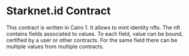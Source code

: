 # Starknet.id Contract

This contract is written in Cairo 1. It allows to mint identity nfts.
The nft contains fields associated to values. To each field, value can be bound, certified by a user or other contracts. For the same field there can be multiple values from multiple contracts.
